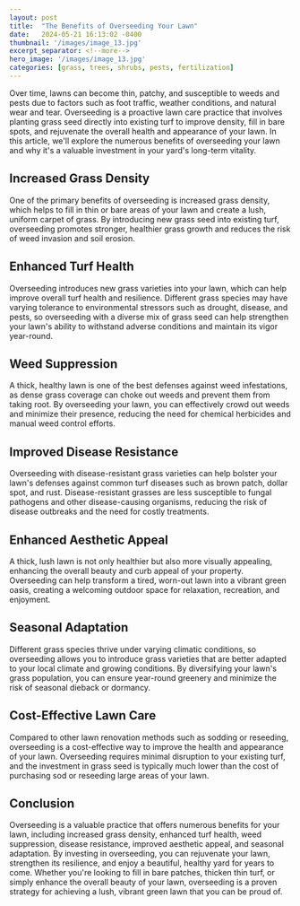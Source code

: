 ```yaml
---
layout: post
title:  "The Benefits of Overseeding Your Lawn"
date:   2024-05-21 16:13:02 -0400
thumbnail: '/images/image_13.jpg'
excerpt_separator: <!--more-->
hero_image: '/images/image_13.jpg'
categories: [grass, trees, shrubs, pests, fertilization]
---
```

Over time, lawns can become thin, patchy, and susceptible to weeds and pests due to factors such as foot traffic, weather conditions, and natural wear and tear. <!--more-->Overseeding is a proactive lawn care practice that involves planting grass seed directly into existing turf to improve density, fill in bare spots, and rejuvenate the overall health and appearance of your lawn. In this article, we'll explore the numerous benefits of overseeding your lawn and why it's a valuable investment in your yard's long-term vitality.

## Increased Grass Density
One of the primary benefits of overseeding is increased grass density, which helps to fill in thin or bare areas of your lawn and create a lush, uniform carpet of grass. By introducing new grass seed into existing turf, overseeding promotes stronger, healthier grass growth and reduces the risk of weed invasion and soil erosion.

## Enhanced Turf Health
Overseeding introduces new grass varieties into your lawn, which can help improve overall turf health and resilience. Different grass species may have varying tolerance to environmental stressors such as drought, disease, and pests, so overseeding with a diverse mix of grass seed can help strengthen your lawn's ability to withstand adverse conditions and maintain its vigor year-round.

## Weed Suppression
A thick, healthy lawn is one of the best defenses against weed infestations, as dense grass coverage can choke out weeds and prevent them from taking root. By overseeding your lawn, you can effectively crowd out weeds and minimize their presence, reducing the need for chemical herbicides and manual weed control efforts.

## Improved Disease Resistance
Overseeding with disease-resistant grass varieties can help bolster your lawn's defenses against common turf diseases such as brown patch, dollar spot, and rust. Disease-resistant grasses are less susceptible to fungal pathogens and other disease-causing organisms, reducing the risk of disease outbreaks and the need for costly treatments.

## Enhanced Aesthetic Appeal
A thick, lush lawn is not only healthier but also more visually appealing, enhancing the overall beauty and curb appeal of your property. Overseeding 
can help transform a tired, worn-out lawn into a vibrant green oasis, creating a welcoming outdoor space for relaxation, recreation, and enjoyment.

## Seasonal Adaptation
Different grass species thrive under varying climatic conditions, so overseeding allows you to introduce grass varieties that are better adapted to your local climate and growing conditions. By diversifying your lawn's grass population, you can ensure year-round greenery and minimize the risk of seasonal dieback or dormancy.

## Cost-Effective Lawn Care
Compared to other lawn renovation methods such as sodding or reseeding, overseeding is a cost-effective way to improve the health and appearance of your lawn. Overseeding requires minimal disruption to your existing turf, and the investment in grass seed is typically much lower than the cost of purchasing sod or reseeding large areas of your lawn.

## Conclusion
Overseeding is a valuable practice that offers numerous benefits for your lawn, including increased grass density, enhanced turf health, weed suppression, disease resistance, improved aesthetic appeal, and seasonal adaptation. By investing in overseeding, you can rejuvenate your lawn, strengthen its resilience, and enjoy a beautiful, healthy yard for years to come. Whether you're looking to fill in bare patches, thicken thin turf, or simply enhance the overall beauty of your lawn, overseeding is a proven strategy for achieving a lush, vibrant green lawn that you can be proud of.